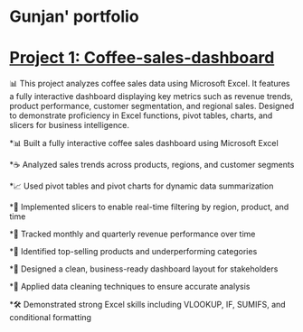 # Gunjan' portfolio
# [Project 1: Coffee-sales-dashboard](https://github.com/gujjy/coffee-sales-dashboard)

📊 This project analyzes coffee sales data using Microsoft Excel. It features a fully interactive dashboard displaying key metrics such as revenue trends, product performance, customer segmentation, and regional sales. Designed to demonstrate proficiency in Excel functions, pivot tables, charts, and slicers for business intelligence.

*📊 Built a fully interactive coffee sales dashboard using Microsoft Excel

*☕ Analyzed sales trends across products, regions, and customer segments

*📈 Used pivot tables and pivot charts for dynamic data summarization

*🔄 Implemented slicers to enable real-time filtering by region, product, and time

*📅 Tracked monthly and quarterly revenue performance over time

*🧠 Identified top-selling products and underperforming categories

*💼 Designed a clean, business-ready dashboard layout for stakeholders

*📂 Applied data cleaning techniques to ensure accurate analysis

*🛠️ Demonstrated strong Excel skills including VLOOKUP, IF, SUMIFS, and conditional formatting



 
